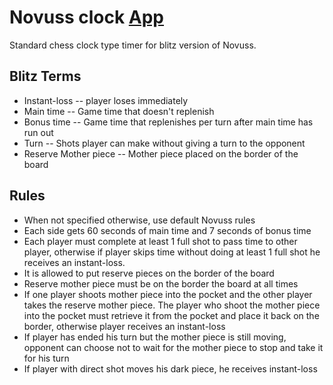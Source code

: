 # Novuss clock [App](https://ralfs-gutmanis.github.io/novuss-clock/#/)

Standard chess clock type timer for blitz version of Novuss.

## Blitz Terms

* Instant-loss -- player loses immediately
* Main time -- Game time that doesn't replenish
* Bonus time -- Game time that replenishes per turn after main time has run out
* Turn -- Shots player can make without giving a turn to the opponent
* Reserve Mother piece -- Mother piece placed on the border of the board

## Rules

* When not specified otherwise, use default Novuss rules
* Each side gets 60 seconds of main time and 7 seconds of bonus time
* Each player must complete at least 1 full shot to pass time to other player, otherwise if player skips time without doing at least 1 full shot he receives an instant-loss.
* It is allowed to put reserve pieces on the border of the board
* Reserve mother piece must be on the border the board at all times
* If one player shoots mother piece into the pocket and the other player takes the reserve mother piece. The player who shoot the mother piece into the pocket must retrieve it from the pocket and place it back on the border, otherwise player receives an instant-loss
* If player has ended his turn but the mother piece is still moving, opponent can choose not to wait for the mother piece to stop and take it for his turn
* If player with direct shot moves his dark piece, he receives instant-loss

